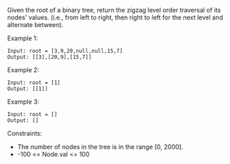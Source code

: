 Given the root of a binary tree, return the zigzag level order traversal of its nodes' values. (i.e., from left to right, then right to left for the next level and alternate between).

Example 1:
```
Input: root = [3,9,20,null,null,15,7]
Output: [[3],[20,9],[15,7]]
```

Example 2:
```
Input: root = [1]
Output: [[1]]
```

Example 3:
```
Input: root = []
Output: []
``` 

Constraints:

- The number of nodes in the tree is in the range [0, 2000].
- -100 <= Node.val <= 100